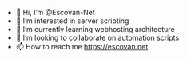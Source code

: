 - 👋 Hi, I’m @Escovan-Net
- 👀 I’m interested in server scripting
- 🌱 I’m currently learning webhosting architecture
- 💞️ I’m looking to collaborate on automation scripts
- 📫 How to reach me https://escovan.net

<!---
Escovan-Net/Escovan-Net is a ✨ special ✨ repository because its `README.md` (this file) appears on your GitHub profile.
You can click the Preview link to take a look at your changes.
--->
